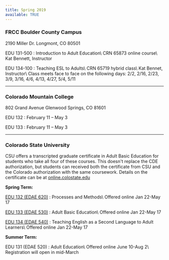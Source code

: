 ```yaml
---
title: Spring 2019
available: TRUE
---
```

### FRCC Boulder County Campus
2190 Miller Dr.
Longmont, CO 80501

EDU 131-500
: Introduction to Adult Education\\
  CRN 65873 online course\\
  Kat Bennett, Instructor


EDU 134-100
: Teaching ESL to Adults\\
  CRN 65719 hybrid class\\
  Kat Bennet, Instructor\\
  Class meets face to face on the following days: 2/2, 2/16, 2/23, 3/9, 3/16, 4/6, 4/13, 4/27, 5/4, 5/11

---

### Colorado Mountain College
802 Grand Avenue
Glenwood Springs, CO 81601

EDU 132
: February 11 – May 3

EDU 133
: February 11 – May 3

---

### Colorado State University

CSU offers a transcripted graduate certificate in Adult Basic Education for students who take all four of these courses.  This doesn't replace the CDE authorization, but students can received both the certificate from CSU and the Colorado authorization with the same coursework.  Details on the certificate can be at [online.colostate.edu](https://www.online.colostate.edu/certificates/adult-basic-education/)

**Spring Term:**

[EDU 132 (EDAE 620)](https://www.online.colostate.edu/courses/EDAE/EDAE620.dot)
: Processes and Methods\\
  Offered online Jan 22-May 17

[EDU 133 (EDAE 530)](https://www.online.colostate.edu/courses/EDAE/EDAE530.dot?Group=D)
: Adult Basic Education\\
  Offered online Jan 22-May 17

[EDU 134 (EDAE 540)](https://www.online.colostate.edu/courses/EDAE/EDAE540.dot)
: Teaching English as a Second Language to Adult Learners\\
  Offered online Jan 22-May 17

**Summer Term:**

EDU 131 (EDAE 520)
: Adult Education\\
  Offered online June 10-Aug 2\\
  Registration will open in mid-March
